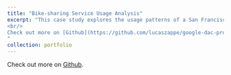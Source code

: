 ```yaml
---
title: "Bike-sharing Service Usage Analysis"
excerpt: "This case study explores the usage patterns of a San Francisco bike-sharing service, with the objective of informing a digital media marketing campaign designed to convert casual riders into subscriber members. The analysis is driven by data provided by Ford GoBike Share, available through the Google Cloud Public Datasets - accessible here. Utilizing tools such as Google Sheets, BigQuery, and Tableau, the study includes data gathering, cleaning, and analysis phases, resulting in three strategic recommendations.
<br/>
Check out more on [Github](https://github.com/lucaszappe/google-dac-project).
"
collection: portfolio
---
```


Check out more on [Github](https://github.com/lucaszappe/google-dac-project).
